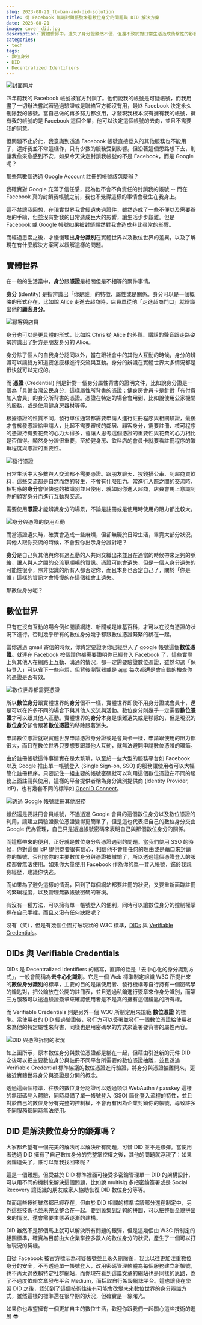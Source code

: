 ```yaml
---
slug: 2023-08-21_fb-ban-and-did-solution
title: 從 Facebook 無端封鎖帳號來看數位身分的問題與 DID 解決方案
date: 2023-08-21
image: cover_did.jpg
description: 實體世界中，遺失了身分證雖然不便，但還不致於對日常生活造成衝擊性的影響。但數位世界中，如果 Google 帳號被封鎖則會造成非比尋常的影響。數位身分與實體世界的身分的差異在哪裡？我們有什麼機會緩解這樣的情況是這篇文章想探討的事情。
categories:
- tech
tags:
- 數位身分
- DID
- Decentralized Identifiers
---
```


![封面照片](cover_did.jpg)

四年前我的 Facebook 帳號被官方封鎖了。他們說我的帳號是可疑帳號，而我用盡了一切辦法嘗試著通過驗證或是聯絡官方都沒有用，最終 Facebook 決定永久刪除我的帳號。當自己做的再多努力都沒用，才發現我根本沒有擁有我的帳號，擁有我的帳號的是 Facebook 這個企業，他可以決定這個帳號的去向，並且不需要我的同意。

但問題不止於此，我意識到透過 Facebook 帳號直接登入的其他服務也不能用了，還好我並不常這樣作，只有少數的服務受到影響。但沿著這個思路想下去，則讓我愈來愈感到不安，如果今天決定封鎖我帳號的不是 Facebook，而是 Google 呢？

那些無數個透過 Google Account 註冊的帳號該怎麼辦？

我確實對 Google 充滿了信任感，認為他不會不負責任的封鎖我的帳號 -- 而在 Facebook 真的封鎖我帳號之前，我也不覺得這樣的事情會發生在我身上。

這不禁讓我回想，在現實世界我曾經遺失過證件，雖然造成了一些不便以及需要辦理的手續，但並沒有對我的日常造成巨大的影響，讓生活步步艱難。但是 Facebook 或 Google 帳號如果被封鎖顯然對我會造成非比尋常的影響。

而經過思索之後，才慢慢理出**身分識別**在實體世界以及數位世界的差異，以及了解現在有什麼解決方案可以緩解這樣的問題。

## 實體世界

在一般的生活當中，**身分**跟**憑證**是相關但是不相等的兩件事情。

**身分** (identity) 是指辨識出「你是誰」的特徵、屬性或是關係。身分可以是一個概略的形式存在，比如說 Alice 走進去超商時，店員單從他「走進超商門口」就辨識出他的**顧客身分**。

![顧客與店員](customer-clerk.png)


身分也可以是更具體的形式，比如說 Chris 從 Alice 的外觀、講話的聲音跟走路姿勢辨識出了對方是朋友身分的 Alice。

身分除了個人的自我身分認同以外，當在跟社會中的其他人互動的時候，身分的辨識可以讓雙方知道要怎麼樣進行交流與互動。身分的辨識在實體世界大多情況都是很快就可以完成的。

而 **憑證** (Credential) 則是針對一個身分屬性背書的證明文件，比如說身分證是一個為「具備台灣公民身分」這樣屬性所背書的憑證；健身房會員卡是針對「有付費加入會員」的身分所背書的憑證。憑證在特定的場合會用到，比如說使用公家機關的服務，或是使用健身房器材等等。

根據憑證的性質不同，發行單位通常都需要申請人進行註冊程序與相關驗證，最後才會核發憑證給申請人，比起不需要審核的鄰居、顧客身分，需要註冊、核可程序的憑證持有要花費的心力大得多，會讓人思考這個憑證的重要性與花費的心力相比是否值得。顯然身分證很重要，至於健身房、飲料店的會員卡就要看註冊程序的繁瑣程度與憑證的重要性。

![發行憑證](credential-issuance.png)

日常生活中大多數與人交流都不需要憑證。跟朋友聊天、投錢搭公車、到超商買飲料，這些交流都是自然而然的發生，不會有什麼阻力。當進行人際之間的交流時，相對應的**身分**會很快速的被識別並且使用，就如同你進入超商，店員會馬上意識到你的顧客身分而進行互動與交流。

需要使用**憑證**才能辨識身分的場景，不論是註冊或是使用時使用的阻力都比較大。

![身分與憑證的使用互動](id-credential-interactive.png)

而當憑證遺失時，確實會造成一些麻煩，但卻無礙於日常生活，畢竟大部分狀況，其他人跟你交流的時候，不會要你出示身分證對吧？

**身分**是自己與其他與你有過互動的人共同交織出來並且在適當的時候帶來足夠的脈絡，讓人與人之間的交流更順暢的資訊。憑證可能會遺失，但是一個人身分遺失的可能性很小，除非認識的所有人都否定你，而且本身也否定自己了，關於「你是誰」這樣的資訊才會慢慢的在這個社會上遺失。

那數位身分呢？
## 數位世界

只有在沒有互動的場合例如閱讀網誌、新聞或是維基百科，才可以在沒有憑證的狀況下進行。否則幾乎所有的數位身分幾乎都跟數位憑證緊緊的綁在一起。

當你透過 gmail 寄信的時候，你肯定要證明你已經登入了 google 帳號這個**數位憑證**。就連在 Facebook 按個讚你都需要證明你已經登入 Facebook 了，這些實際上與其他人在網路上互動、溝通的情況，都一定需要驗證數位憑證，雖然勾選「保持登入」可以省下一些麻煩，但背後瀏覽器或是 app 每次都還是會自動的檢查你的憑證是否有效。

![數位世界都需要憑證](digital-interaction.png)

所以**數位身分**跟實體世界的**身分**很不一樣，實體世界即使不用身分證或會員卡，還是可以在許多不同的場合下與其他人交流與活動。數位身分則幾乎一定需要**數位憑證**才可以跟其他人互動。實體世界的**身分**本身是很難遺失或是移除的，但是現況的**數位身分**卻會跟著**數位憑證**的移除跟著消失。

申請數位憑證就跟實體世界申請憑證身分證或是會員卡一樣，申請跟使用的阻力都很大，而且在數位世界只要想要跟其他人互動，就無法避開申請數位憑證的環節。

由於註冊帳號這件事情實在是太繁瑣，以至於一些大型的服務平台如 Facebook 以及 Google 推出單一帳號登入 (Single Sign-on, SSO) 的服務讓使用者可以大幅簡化註冊程序，只要記住一組主要的帳號密碼就可以利用這個數位憑證在不同的服務上面註冊與使用，這樣的平台提供者稱為身分識別提供商 (Identity Provider, IdP)，也有幾套不同的標準如 [OpenID Connect](https://openid.net/developers/how-connect-works/)。

![透過 Google 帳號註冊其他服務](openid-connect.png)

雖然還是要註冊會員帳號，不過透過 Google 會員的這個數位身分以及數位憑證的利用，讓建立與驗證數位憑證變得更簡單了，但是這也代表把自己的數位身分交由 Google 代為管理，自己只是透過帳號密碼來表明自己與那個數位身分的關係。

而這樣帶來的便利，正好就是數位身分與憑證遇到的問題。當我們使用 SSO 的時候，你對這個 IdP 提供商要很有信心，相信他不會用任何的理由或是藉口來封鎖你的帳號，否則當你的主要數位身分與憑證被撤銷了，所以透過這個憑證登入的服務都會無法使用。如果你大量使用 Facebook 作為你的單一登入帳號，鑑於我親身經歷，建議你快逃。

而如果為了避免這樣的情況，回到了每個網站都要註冊的狀況，又要重新面臨註冊的繁瑣程度，以及管理無數帳號密碼的窘境。

有沒有一種方法，可以擁有單一帳號登入的便利，同時可以讓數位身分的控制權掌握在自己手裡，而且又沒有任何缺點呢？

沒有（笑），但是有幾個企圖打破現狀的 W3C 標準，[DIDs](https://www.w3.org/TR/did-core/) 與 [Verifiable Credentials](https://www.w3.org/TR/vc-data-model/)。

## DIDs 與 Verifiable Credentials
DIDs 是 Decentralized Identifiers 的縮寫，直譯的話是「去中心化的身分識別方式」，一般會簡稱為**去中心化識別**。它是一個 Web 標準制定組織 W3C 所提出來的**數位身分識別**的標準，主要的目的是讓使用者、發行機構等自行持有一個密碼學的鑰匙對，把公鑰放在公開的註冊表，並且透過私鑰進行簽章來作身分識別，而第三方服務可以透過驗證簽章來確認使用者是不是真的擁有這個鑰匙的所有權。

而 Verifiable Credentials 則是另外一個 W3C 所制定用來規範 **數位憑證** 的標準。當使用者的 DID 經過驗證後，發行方可以簽署並發行一個數位憑證給使用者來為他的特定屬性來背書，同樣也是用密碼學的方式來簽署要背書的屬性內容。

![DID 與憑證拆開的狀況](did.png)

如上圖所示，原本數位身分與數位憑證都是綁在一起，但藉由引進新的元件 DID 之後可以把主要數位身分與註冊不同平台所需要的數位憑證抽離，並且透過 Verifiable Credential 標準協議的數位憑證進行驗證，將身分與憑證抽離開來，更接近實體世界身分與憑證是分開的概念。

透過這兩個標準，往後的數位身分認證可以透過類似 WebAuthn / passkey 這樣的無密碼登入體驗，同時具備了單一帳號登入 (SSO) 簡化登入流程的特性，並且對於自己的數位身分有完整的控制權，不會再有因為企業封鎖你的帳號，導致許多不同服務都同時無法使用。

## DID 是解決數位身分的銀彈嗎？
大家都希望有一個完美的解法可以解決所有問題，可惜 DID 並不是銀彈。當使用者透過 DID 擁有了自己數位身分的完整掌控權之後，其他的問題就浮現了：如果密鑰遺失了，誰可以幫我找回來呢？

這是一個難題。但受益於 DID 標準裡面可接受多密鑰管理單一 DID 的架構設計，可以用不同的機制來解決這個問題，比如說 multisig 多把密鑰簽署或是 Social Recovery 讓認識的朋友或家人協助恢復 DID 數位身分等等。

然而這些技術雖然都已經存在，但由於 DID 相關的標準協議部分還在制定中，另外這些技術也並未完全整合在一起。要到蒐集到足夠的拼圖，可以把整個全貌拼出來的情況，還會需要生態系逐漸的建構。

DID 雖然不是那個馬上就可以解決所有問題的銀彈，但是這幾個由 W3C 所制定的相關標準，確實為目前由大企業掌控多數人的數位身分的狀況，產生了一個可以打破現況的契機。

自從 Facebook 被官方標示為可疑帳號並且永久刪除後，我比以往更加注重數位身分的安全，不再透過單一帳號登入，改用密碼管理軟體為每個服務建立新帳號，也不再太過依賴特定社群網站，而你現在看到這篇文章的網站也是同樣的思路，為了不過度依賴文章發布平台 Medium，而採取自行架設網誌平台。這也讓我在學習 DID 之後，認知到了這個技術往後有可能會改變未來數位世界的身分辨識方式，雖然這樣的標準還在很早期的狀況，但確實是一線曙光。

如果你也希望擁有一個更加自主的數位生活，歡迎你跟我們一起關心這些技術的進展 😎
